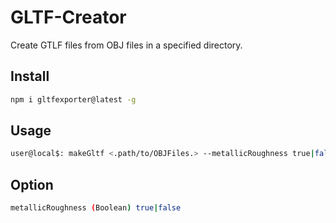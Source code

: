 # GLTF-Creator
Create GTLF files from OBJ files in a specified directory.
## Install
```bash
npm i gltfexporter@latest -g
```

## Usage
```bash
user@local$: makeGltf <.path/to/OBJFiles.> --metallicRoughness true|false
```
## Option
```bash
metallicRoughness (Boolean) true|false
```
